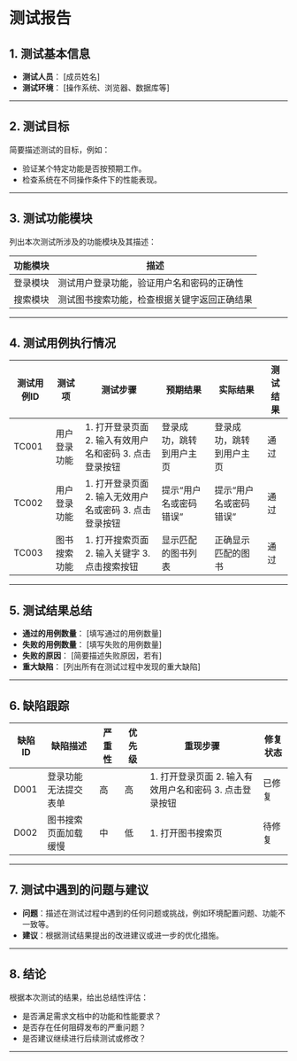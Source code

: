 # 测试报告

## 1. 测试基本信息

- **测试人员**： [成员姓名]
- **测试环境**： [操作系统、浏览器、数据库等]

---

## 2. 测试目标

简要描述测试的目标，例如：
- 验证某个特定功能是否按预期工作。
- 检查系统在不同操作条件下的性能表现。

---

## 3. 测试功能模块

列出本次测试所涉及的功能模块及其描述：

| 功能模块   | 描述                                     |
|------------|------------------------------------------|
| 登录模块   | 测试用户登录功能，验证用户名和密码的正确性 |
| 搜索模块   | 测试图书搜索功能，检查根据关键字返回正确结果 |

---

## 4. 测试用例执行情况

| 测试用例ID | 测试项              | 测试步骤                                       | 预期结果                      | 实际结果                      | 测试结果 |
|------------|---------------------|------------------------------------------------|-------------------------------|-------------------------------|----------|
| TC001      | 用户登录功能        | 1. 打开登录页面 2. 输入有效用户名和密码 3. 点击登录按钮 | 登录成功，跳转到用户主页        | 登录成功，跳转到用户主页         | 通过     |
| TC002      | 用户登录功能        | 1. 打开登录页面 2. 输入无效用户名或密码 3. 点击登录按钮 | 提示“用户名或密码错误”        | 提示“用户名或密码错误”         | 通过     |
| TC003      | 图书搜索功能        | 1. 打开搜索页面 2. 输入关键字 3. 点击搜索按钮    | 显示匹配的图书列表              | 正确显示匹配的图书               | 通过     |

---

## 5. 测试结果总结

- **通过的用例数量**： [填写通过的用例数量]
- **失败的用例数量**： [填写失败的用例数量]
- **失败的原因**： [简要描述失败原因，若有]
- **重大缺陷**： [列出所有在测试过程中发现的重大缺陷]

---

## 6. 缺陷跟踪

| 缺陷ID  | 缺陷描述                | 严重性   | 优先级   | 重现步骤                     | 修复状态  |
|---------|-------------------------|----------|----------|------------------------------|-----------|
| D001    | 登录功能无法提交表单     | 高       | 高       | 1. 打开登录页面  2. 输入有效用户名和密码  3. 点击登录按钮  | 已修复    |
| D002    | 图书搜索页面加载缓慢     | 中       | 低       | 1. 打开图书搜索页              | 待修复    |

---

## 7. 测试中遇到的问题与建议

- **问题**：描述在测试过程中遇到的任何问题或挑战，例如环境配置问题、功能不一致等。
- **建议**：根据测试结果提出的改进建议或进一步的优化措施。

---

## 8. 结论

根据本次测试的结果，给出总结性评估：
- 是否满足需求文档中的功能和性能要求？
- 是否存在任何阻碍发布的严重问题？
- 是否建议继续进行后续测试或修改？

---

